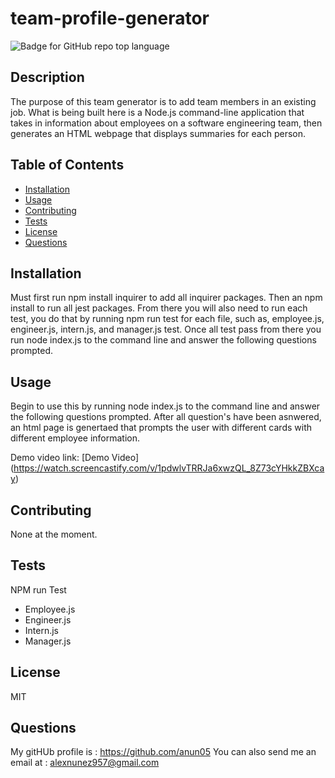 # team-profile-generator
  ![Badge for GitHub repo top language](https://img.shields.io/static/v1?label=License&message=MIT&color=brightgreen) 
  

  ## Description
  The purpose of this team generator is to add team members in an existing job. What is being built here is a Node.js command-line application that takes in information about employees on a software engineering team, then generates an HTML webpage that displays summaries for each person.

  ## Table of Contents
  * [Installation](#installation)
  * [Usage](#Usage)
  * [Contributing](#Contributing)
  * [Tests](#Tests)
  * [License](#License)
  * [Questions](#Questions)

  ## Installation
  Must first run npm install inquirer to add all inquirer packages. Then an npm install to run all jest packages. From there you will also need to run each test, you do that by running npm run test for each file, such as, employee.js, engineer.js, intern.js, and manager.js test. Once all test pass from there you run node index.js to the command line and answer the following questions prompted.
 

  ## Usage
   Begin to use this by running node index.js to the command line and answer the following questions prompted. After all question's have been asnwered, an html page is genertaed that prompts the user with different cards with different employee information. 
  
  Demo video link: [Demo Video] (https://watch.screencastify.com/v/1pdwlvTRRJa6xwzQL_8Z73cYHkkZBXcay)


  ## Contributing
  None at the moment.

  ## Tests
  NPM run Test
  - Employee.js
  - Engineer.js
  - Intern.js
  - Manager.js

  ## License
  MIT

  ## Questions
  My gitHUb profile is : https://github.com/anun05
  You can also send me an email at : alexnunez957@gmail.com
